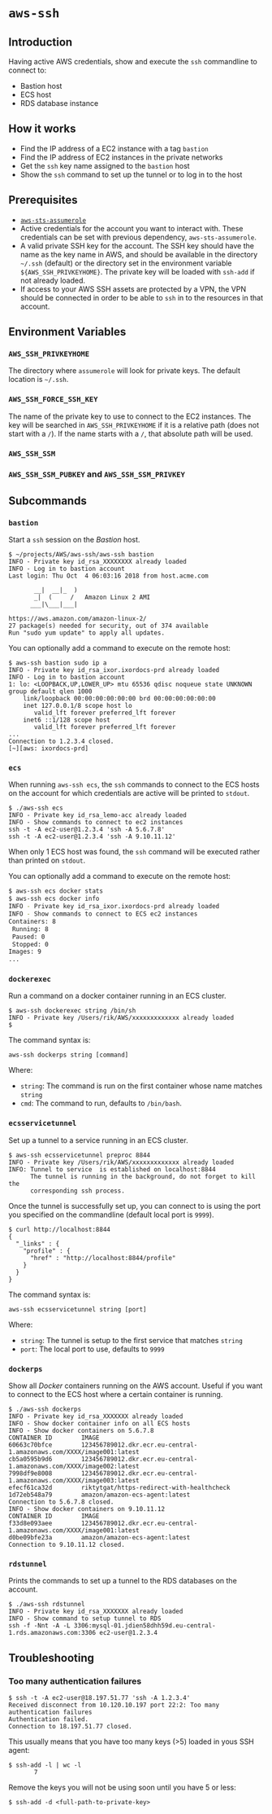 # `aws-ssh`

## Introduction

Having active AWS credentials, show and execute the `ssh` commandline to connect
to:

* Bastion host
* ECS host
* RDS database instance

## How it works

* Find the IP address of a EC2 instance with a tag `bastion`
* Find the IP address of EC2 instances in the private networks
* Get the `ssh` key name assigned to the `bastion` host
* Show the `ssh` command to set up the tunnel or to log in to the
  host
  
## Prerequisites

* [`aws-sts-assumerole`](https://github.com/rik2803/aws-sts-assumerole)
* Active credentials for the account you want to interact with. These
  credentials can be set with previous dependency, `aws-sts-assumerole`.
* A valid private SSH key for the account. The SSH key should have the
  name as the key name in AWS, and should be available in the directory
  `~/.ssh` (default) or the directory set in the environment variable
  `${AWS_SSH_PRIVKEYHOME}`. The private key will be loaded with `ssh-add` if not
  already loaded.
* If access to your AWS SSH assets are protected by a VPN, the VPN should
  be connected in order to be able to `ssh` in to the resources in that
  account.
  
## Environment Variables

### `AWS_SSH_PRIVKEYHOME`

The directory where `assumerole` will look for private keys. The default location
is `~/.ssh`.

### `AWS_SSH_FORCE_SSH_KEY`

The name of the private key to use to connect to the EC2 instances. The key will
be searched in `AWS_SSH_PRIVKEYHOME` if it is a relative path (does not start with a `/`).
If the name starts with a `/`, that absolute path will be used.

### `AWS_SSH_SSM`

### `AWS_SSH_SSM_PUBKEY` and `AWS_SSH_SSM_PRIVKEY`

## Subcommands

### `bastion`

Start a `ssh` session on the _Bastion_ host.

```
$ ~/projects/AWS/aws-ssh/aws-ssh bastion
INFO - Private key id_rsa_XXXXXXXX already loaded
INFO - Log in to bastion account
Last login: Thu Oct  4 06:03:16 2018 from host.acme.com

       __|  __|_  )
       _|  (     /   Amazon Linux 2 AMI
      ___|\___|___|

https://aws.amazon.com/amazon-linux-2/
27 package(s) needed for security, out of 374 available
Run "sudo yum update" to apply all updates.
```

You can optionally add a command to execute on the remote host:

```
$ aws-ssh bastion sudo ip a
INFO - Private key id_rsa_ixor.ixordocs-prd already loaded
INFO - Log in to bastion account
1: lo: <LOOPBACK,UP,LOWER_UP> mtu 65536 qdisc noqueue state UNKNOWN group default qlen 1000
    link/loopback 00:00:00:00:00:00 brd 00:00:00:00:00:00
    inet 127.0.0.1/8 scope host lo
       valid_lft forever preferred_lft forever
    inet6 ::1/128 scope host
       valid_lft forever preferred_lft forever
...
Connection to 1.2.3.4 closed.
[~][aws: ixordocs-prd]
```

### `ecs`

When running `aws-ssh ecs`, the `ssh` commands to connect to the ECS hosts
on the account for which credentials are active will be printed to `stdout`.

```
$ ./aws-ssh ecs
INFO - Private key id_rsa_lemo-acc already loaded
INFO - Show commands to connect to ec2 instances
ssh -t -A ec2-user@1.2.3.4 'ssh -A 5.6.7.8'
ssh -t -A ec2-user@1.2.3.4 'ssh -A 9.10.11.12'
```

When only 1 ECS host was found, the `ssh` command will be executed rather than
printed on `stdout`.

You can optionally add a command to execute on the remote host:

```bash
$ aws-ssh ecs docker stats
$ aws-ssh ecs docker info
INFO - Private key id_rsa_ixor.ixordocs-prd already loaded
INFO - Show commands to connect to ECS ec2 instances
Containers: 8
 Running: 8
 Paused: 0
 Stopped: 0
Images: 9
...
```


### `dockerexec`

Run a command on a docker container running in an ECS cluster.

```
$ aws-ssh dockerexec string /bin/sh
INFO - Private key /Users/rik/AWS/xxxxxxxxxxxxx already loaded
$
```

The command syntax is:

```aws-ssh dockerps string [command]```

Where:

* `string`: The command is run on the first container whose name matches `string`
* `cmd`: The command to run, defaults to `/bin/bash`.

### `ecsservicetunnel`

Set up a tunnel to a service running in an ECS cluster.

```
$ aws-ssh ecsservicetunnel preproc 8844
INFO - Private key /Users/rik/AWS/xxxxxxxxxxxxx already loaded
INFO: Tunnel to service  is established on localhost:8844
      The tunnel is running in the background, do not forget to kill the
      corresponding ssh process.
```

Once the tunnel is successfully set up, you can connect to is using the port you specified
on the commandline (default local port is `9999`).

```
$ curl http://localhost:8844
{
  "_links" : {
    "profile" : {
      "href" : "http://localhost:8844/profile"
    }
  }
}
```

The command syntax is:

```aws-ssh ecsservicetunnel string [port]```

Where:

* `string`: The tunnel is setup to the first service that matches `string`
* `port`: The local port to use, defaults to `9999`

### `dockerps`

Show all _Docker_ containers running on the AWS account. Useful if you want to connect
to the ECS host where a certain container is running.

```
$ ./aws-ssh dockerps
INFO - Private key id_rsa_XXXXXXX already loaded
INFO - Show docker container info on all ECS hosts
INFO - Show docker containers on 5.6.7.8
CONTAINER ID        IMAGE
60663c70bfce        123456789012.dkr.ecr.eu-central-1.amazonaws.com/XXXX/image001:latest
cb5a0595b9d6        123456789012.dkr.ecr.eu-central-1.amazonaws.com/XXXX/image002:latest
7998df9e8008        123456789012.dkr.ecr.eu-central-1.amazonaws.com/XXXX/image003:latest
efecf61ca32d        riktytgat/https-redirect-with-healthcheck
1d72eb548a79        amazon/amazon-ecs-agent:latest
Connection to 5.6.7.8 closed.
INFO - Show docker containers on 9.10.11.12
CONTAINER ID        IMAGE
f33d8e093aee        123456789012.dkr.ecr.eu-central-1.amazonaws.com/XXXX/image001:latest
d0be09bfe23a        amazon/amazon-ecs-agent:latest
Connection to 9.10.11.12 closed.
```

### `rdstunnel`

Prints the commands to set up a tunnel to the RDS databases on the account.

```
$ ./aws-ssh rdstunnel
INFO - Private key id_rsa_XXXXXXX already loaded
INFO - Show command to setup tunnel to RDS
ssh -f -Nnt -A -L 3306:mysql-01.jdien58dhh59d.eu-central-1.rds.amazonaws.com:3306 ec2-user@1.2.3.4
```


## Troubleshooting

### Too many authentication failures

```
$ ssh -t -A ec2-user@18.197.51.77 'ssh -A 1.2.3.4'
Received disconnect from 10.120.10.197 port 22:2: Too many authentication failures
Authentication failed.
Connection to 18.197.51.77 closed.
```

This usually means that you have too many keys (>5) loaded in yous SSH agent:

```
$ ssh-add -l | wc -l
       7
```

Remove the keys you will not be using soon until you have 5 or less:

```
$ ssh-add -d <full-path-to-private-key>
```
